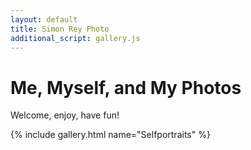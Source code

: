 ```yaml
---
layout: default
title: Simon Rey Photo
additional_script: gallery.js
---
```


# Me, Myself, and My Photos

Welcome, enjoy, have fun!

{% include gallery.html name="Selfportraits" %}